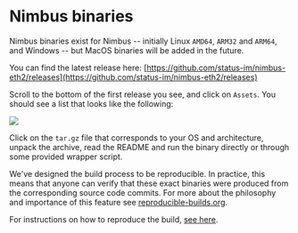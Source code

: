 # Nimbus binaries

Nimbus binaries exist for Nimbus -- initially Linux `AMD64`, `ARM32` and `ARM64`, and Windows -- but MacOS binaries will be added in the future.

You can find the latest release here: [https://github.com/status-im/nimbus-eth2/releases](https://github.com/status-im/nimbus-eth2/releases)

Scroll to the bottom of the first release you see, and click on `Assets`. You should see a list that looks like the following:

![](https://i.imgur.com/R33o4MG.png)

Click on the `tar.gz` file that corresponds to your OS and architecture, unpack the archive, read the README and run the binary directly or through some provided wrapper script.

We've designed the build process to be reproducible. In practice, this means that anyone can verify that these exact binaries were produced from the corresponding source code commits. For more about the philosophy and importance of this feature see [reproducible-builds.org](https://reproducible-builds.org/).

For instructions on how to reproduce the build, [see here](https://github.com/status-im/nimbus-eth2/blob/master/docker/dist/README.md#reproducing-the-build).


